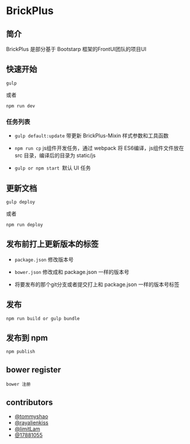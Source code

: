 # BrickPlus

## 简介

BrickPlus 是部分基于 Bootstarp 框架的FrontUI团队的项目UI

## 快速开始

    gulp

或者

    npm run dev

### 任务列表

* `gulp default:update` 带更新 BrickPlus-Mixin 样式参数和工具函数

* `npm run cp` js组件开发任务，通过 webpack 将 ES6编译，js组件文件放在 src 目录，编译后的目录为 static/js

* `gulp or npm start `默认 UI 任务

## 更新文档

    gulp deploy

或者

    npm run deploy

## 发布前打上更新版本的标签

* `package.json` 修改版本号

* `bower.json`   修改成和 package.json 一样的版本号

* 将要发布的那个git分支或者提交打上和 package.json 一样的版本号标签

## 发布

    npm run build or gulp bundle


## 发布到 npm

    npm publish

## bower register

    bower 注册

## contributors

- [@tommyshao](https://github.com/tomieric)
- [@rayalienkiss](https://github.com/rayalienkiss)
- [@limitLam](https://github.com/limitLam)
- [@17881055](https://github.com/17881055)
